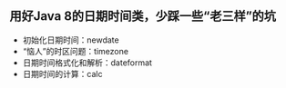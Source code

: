 ## 用好Java 8的日期时间类，少踩一些“老三样”的坑
- 初始化日期时间：newdate
- “恼人”的时区问题：timezone
- 日期时间格式化和解析：dateformat
- 日期时间的计算：calc

